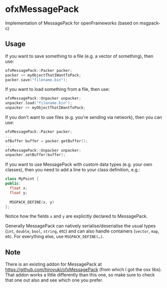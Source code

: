 ofxMessagePack
==============

Implementation of MessagePack for openFrameworks (based on msgpack-c)

Usage
-----

If you want to save something to a file (e.g. a vector of something), then use:

```cpp
ofxMessagePack::Packer packer;
packer << myObjectThatIWantToPack;
packer.save("filename.bin");
```

If you want to load something from a file, then use:

```cpp
ofxMessagePack::Unpacker unpacker;
unpacker.load("filename.bin");
unpacker >> myObjectThatIWantToPack;
```

If you don't want to use files (e.g. you're sending via network), then you can use:

```cpp
ofxMessagePack::Packer packer;
...
ofBuffer buffer = packer.getBuffer();
...
ofxMessagePack::Unpacker unpacker;
unpacker.setBuffer(buffer);
```

If you want to use MessagePack with custom data types (e.g. your own classes), then you need to add a line to your class definition, e.g.:

```cpp
class MyPoint {
public:
  float x;
  float y;
  
  MSGPACK_DEFINE(x, y)
};
```

Notice how the fields `x` and `y` are explicitly declared to MessagePack.

Generally MessagePack can natively serialise/deserialise the usual types (`int`, `double`, `bool`, `string`, etc) and can also handle containers (`vector`, `map`, etc. For everything else, use `MSGPACK_DEFINE(…)`.

Note
----

There is an existing addon for MessagePack at https://github.com/hiroyuki/ofxMessagePack (from which I got the osx libs). That addon works a little differently than this one, so make sure to check that one out also and see which one you prefer.
